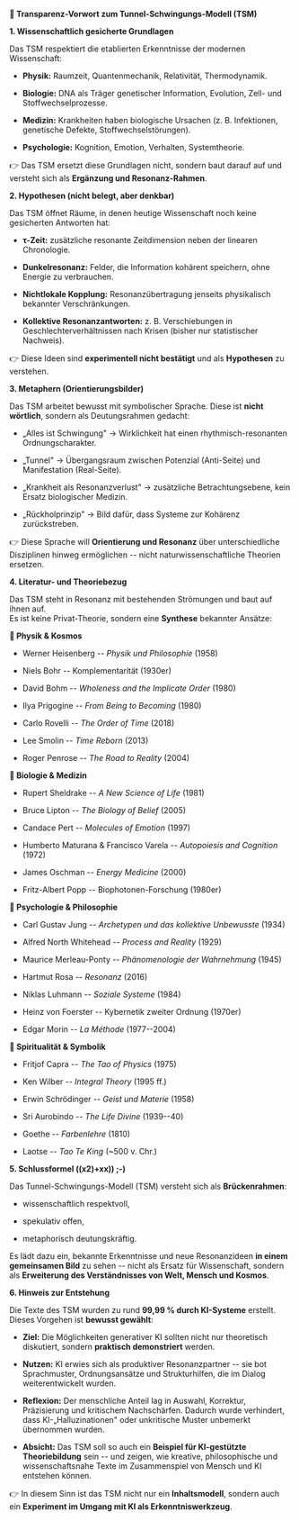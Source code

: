 **📘 Transparenz-Vorwort zum Tunnel-Schwingungs-Modell (TSM)**

**1. Wissenschaftlich gesicherte Grundlagen**

Das TSM respektiert die etablierten Erkenntnisse der modernen
Wissenschaft:

-   **Physik:** Raumzeit, Quantenmechanik, Relativität, Thermodynamik.

-   **Biologie:** DNA als Träger genetischer Information, Evolution,
    Zell- und Stoffwechselprozesse.

-   **Medizin:** Krankheiten haben biologische Ursachen (z. B.
    Infektionen, genetische Defekte, Stoffwechselstörungen).

-   **Psychologie:** Kognition, Emotion, Verhalten, Systemtheorie.

👉 Das TSM ersetzt diese Grundlagen nicht, sondern baut darauf auf und
versteht sich als **Ergänzung und Resonanz-Rahmen**.

**2. Hypothesen (nicht belegt, aber denkbar)**

Das TSM öffnet Räume, in denen heutige Wissenschaft noch keine
gesicherten Antworten hat:

-   **τ-Zeit:** zusätzliche resonante Zeitdimension neben der linearen
    Chronologie.

-   **Dunkelresonanz:** Felder, die Information kohärent speichern, ohne
    Energie zu verbrauchen.

-   **Nichtlokale Kopplung:** Resonanzübertragung jenseits physikalisch
    bekannter Verschränkungen.

-   **Kollektive Resonanzantworten:** z. B. Verschiebungen in
    Geschlechterverhältnissen nach Krisen (bisher nur statistischer
    Nachweis).

👉 Diese Ideen sind **experimentell nicht bestätigt** und als
**Hypothesen** zu verstehen.

**3. Metaphern (Orientierungsbilder)**

Das TSM arbeitet bewusst mit symbolischer Sprache. Diese ist **nicht
wörtlich**, sondern als Deutungsrahmen gedacht:

-   „Alles ist Schwingung" → Wirklichkeit hat einen
    rhythmisch-resonanten Ordnungscharakter.

-   „Tunnel" → Übergangsraum zwischen Potenzial (Anti-Seite) und
    Manifestation (Real-Seite).

-   „Krankheit als Resonanzverlust" → zusätzliche Betrachtungsebene,
    kein Ersatz biologischer Medizin.

-   „Rückholprinzip" → Bild dafür, dass Systeme zur Kohärenz
    zurückstreben.

👉 Diese Sprache will **Orientierung und Resonanz** über unterschiedliche
Disziplinen hinweg ermöglichen -- nicht naturwissenschaftliche Theorien
ersetzen.

**4. Literatur- und Theoriebezug**

Das TSM steht in Resonanz mit bestehenden Strömungen und baut auf ihnen
auf.\
Es ist keine Privat-Theorie, sondern eine **Synthese** bekannter
Ansätze:

**🔭 Physik & Kosmos**

-   Werner Heisenberg -- *Physik und Philosophie* (1958)

-   Niels Bohr -- Komplementarität (1930er)

-   David Bohm -- *Wholeness and the Implicate Order* (1980)

-   Ilya Prigogine -- *From Being to Becoming* (1980)

-   Carlo Rovelli -- *The Order of Time* (2018)

-   Lee Smolin -- *Time Reborn* (2013)

-   Roger Penrose -- *The Road to Reality* (2004)

**🧬 Biologie & Medizin**

-   Rupert Sheldrake -- *A New Science of Life* (1981)

-   Bruce Lipton -- *The Biology of Belief* (2005)

-   Candace Pert -- *Molecules of Emotion* (1997)

-   Humberto Maturana & Francisco Varela -- *Autopoiesis and
    Cognition* (1972)

-   James Oschman -- *Energy Medicine* (2000)

-   Fritz-Albert Popp -- Biophotonen-Forschung (1980er)

**🧠 Psychologie & Philosophie**

-   Carl Gustav Jung -- *Archetypen und das kollektive
    Unbewusste* (1934)

-   Alfred North Whitehead -- *Process and Reality* (1929)

-   Maurice Merleau-Ponty -- *Phänomenologie der Wahrnehmung* (1945)

-   Hartmut Rosa -- *Resonanz* (2016)

-   Niklas Luhmann -- *Soziale Systeme* (1984)

-   Heinz von Foerster -- Kybernetik zweiter Ordnung (1970er)

-   Edgar Morin -- *La Méthode* (1977--2004)

**🌌 Spiritualität & Symbolik**

-   Fritjof Capra -- *The Tao of Physics* (1975)

-   Ken Wilber -- *Integral Theory* (1995 ff.)

-   Erwin Schrödinger -- *Geist und Materie* (1958)

-   Sri Aurobindo -- *The Life Divine* (1939--40)

-   Goethe -- *Farbenlehre* (1810)

-   Laotse -- *Tao Te King* (\~500 v. Chr.)

**5. Schlussformel ((x2)+xx)) ;-)**

Das Tunnel-Schwingungs-Modell (TSM) versteht sich als **Brückenrahmen**:

-   wissenschaftlich respektvoll,

-   spekulativ offen,

-   metaphorisch deutungskräftig.

Es lädt dazu ein, bekannte Erkenntnisse und neue Resonanzideen **in
einem gemeinsamen Bild** zu sehen -- nicht als Ersatz für Wissenschaft,
sondern als **Erweiterung des Verständnisses von Welt, Mensch und
Kosmos**.

**6. Hinweis zur Entstehung**

Die Texte des TSM wurden zu rund **99,99 % durch KI-Systeme** erstellt.
Dieses Vorgehen ist **bewusst gewählt**:

-   **Ziel:** Die Möglichkeiten generativer KI sollten nicht nur
    theoretisch diskutiert, sondern **praktisch demonstriert** werden.

-   **Nutzen:** KI erwies sich als produktiver Resonanzpartner -- sie
    bot Sprachmuster, Ordnungsansätze und Strukturhilfen, die im Dialog
    weiterentwickelt wurden.

-   **Reflexion:** Der menschliche Anteil lag in Auswahl, Korrektur,
    Präzisierung und kritischem Nachschärfen. Dadurch wurde verhindert,
    dass KI-„Halluzinationen" oder unkritische Muster unbemerkt
    übernommen wurden.

-   **Absicht:** Das TSM soll so auch ein **Beispiel für KI-gestützte
    Theoriebildung** sein -- und zeigen, wie kreative, philosophische
    und wissenschaftsnahe Texte im Zusammenspiel von Mensch und KI
    entstehen können.

👉 In diesem Sinn ist das TSM nicht nur ein **Inhaltsmodell**, sondern
auch ein **Experiment im Umgang mit KI als Erkenntniswerkzeug**.
